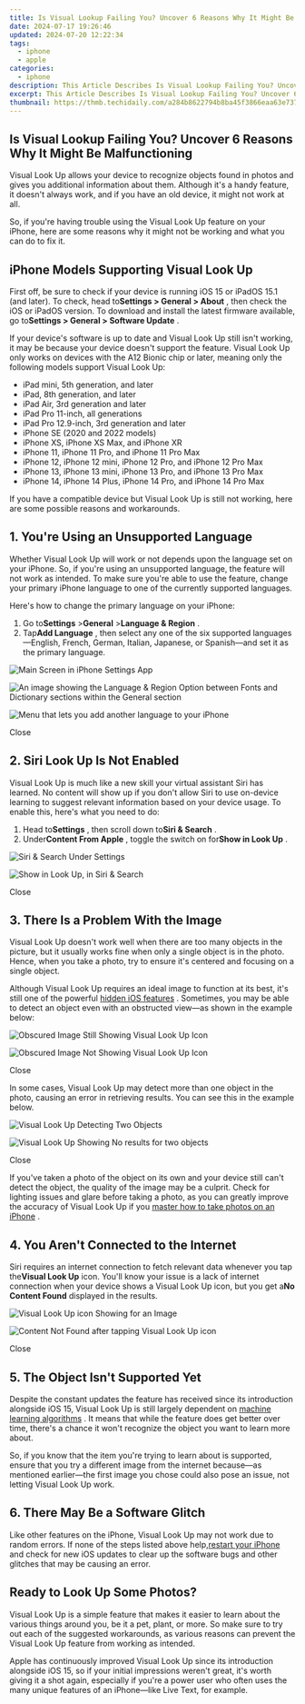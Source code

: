 ```yaml
---
title: Is Visual Lookup Failing You? Uncover 6 Reasons Why It Might Be Malfunctioning
date: 2024-07-17 19:26:46
updated: 2024-07-20 12:22:34
tags:
  - iphone
  - apple
categories:
  - iphone
description: This Article Describes Is Visual Lookup Failing You? Uncover 6 Reasons Why It Might Be Malfunctioning
excerpt: This Article Describes Is Visual Lookup Failing You? Uncover 6 Reasons Why It Might Be Malfunctioning
thumbnail: https://thmb.techidaily.com/a284b8622794b8ba45f3866eaa63e737e0684e210dde0d1e1927202914413ca4.jpg
---
```


## Is Visual Lookup Failing You? Uncover 6 Reasons Why It Might Be Malfunctioning

 Visual Look Up allows your device to recognize objects found in photos and gives you additional information about them. Although it's a handy feature, it doesn't always work, and if you have an old device, it might not work at all.

 So, if you're having trouble using the Visual Look Up feature on your iPhone, here are some reasons why it might not be working and what you can do to fix it.

## iPhone Models Supporting Visual Look Up

 First off, be sure to check if your device is running iOS 15 or iPadOS 15.1 (and later). To check, head to**Settings > General > About** , then check the iOS or iPadOS version. To download and install the latest firmware available, go to**Settings > General > Software Update** .

 If your device's software is up to date and Visual Look Up still isn't working, it may be because your device doesn't support the feature. Visual Look Up only works on devices with the A12 Bionic chip or later, meaning only the following models support Visual Look Up:

* iPad mini, 5th generation, and later
* iPad, 8th generation, and later
* iPad Air, 3rd generation and later
* iPad Pro 11-inch, all generations
* iPad Pro 12.9-inch, 3rd generation and later
* iPhone SE (2020 and 2022 models)
* iPhone XS, iPhone XS Max, and iPhone XR
* iPhone 11, iPhone 11 Pro, and iPhone 11 Pro Max
* iPhone 12, iPhone 12 mini, iPhone 12 Pro, and iPhone 12 Pro Max
* iPhone 13, iPhone 13 mini, iPhone 13 Pro, and iPhone 13 Pro Max
* iPhone 14, iPhone 14 Plus, iPhone 14 Pro, and iPhone 14 Pro Max

 If you have a compatible device but Visual Look Up is still not working, here are some possible reasons and workarounds.

## 1\. You're Using an Unsupported Language

 Whether Visual Look Up will work or not depends upon the language set on your iPhone. So, if you're using an unsupported language, the feature will not work as intended. To make sure you're able to use the feature, change your primary iPhone language to one of the currently supported languages.

Here's how to change the primary language on your iPhone:

1. Go to**Settings** \>**General** \>**Language & Region** .
2. Tap**Add Language** , then select any one of the six supported languages—English, French, German, Italian, Japanese, or Spanish—and set it as the primary language.

![Main Screen in iPhone Settings App](https://static1.makeuseofimages.com/wordpress/wp-content/uploads/2023/08/steps-to-change-iphone-language-1.jpeg)

![An image showing the Language & Region Option between Fonts and Dictionary sections within the General section](https://static1.makeuseofimages.com/wordpress/wp-content/uploads/2023/08/steps-to-change-iphone-language-2.jpeg)

![Menu that lets you add another language to your iPhone](https://static1.makeuseofimages.com/wordpress/wp-content/uploads/2023/08/steps-to-change-iphone-language-3.jpeg)

Close

## 2\. Siri Look Up Is Not Enabled

 Visual Look Up is much like a new skill your virtual assistant Siri has learned. No content will show up if you don't allow Siri to use on-device learning to suggest relevant information based on your device usage. To enable this, here's what you need to do:

1. Head to**Settings** , then scroll down to**Siri & Search** .
2. Under**Content From Apple** , toggle the switch on for**Show in Look Up** .

![Siri & Search Under Settings](https://static1.makeuseofimages.com/wordpress/wp-content/uploads/2021/10/Siri--Search-Under-Settings.jpg)

![Show in Look Up, in Siri & Search](https://static1.makeuseofimages.com/wordpress/wp-content/uploads/2021/10/Show-in-Look-Up-in-Siri--Search.jpg)

Close

## 3\. There Is a Problem With the Image

 Visual Look Up doesn't work well when there are too many objects in the picture, but it usually works fine when only a single object is in the photo. Hence, when you take a photo, try to ensure it's centered and focusing on a single object.

 Although Visual Look Up requires an ideal image to function at its best, it's still one of the powerful [hidden iOS features](https://www.makeuseof.com/tag/hidden-iphone-features-make-productive/) . Sometimes, you may be able to detect an object even with an obstructed view—as shown in the example below:

![Obscured Image Still Showing Visual Look Up Icon](https://static1.makeuseofimages.com/wordpress/wp-content/uploads/2021/10/Obscured-Image-Still-Showing-Visual-Look-Up-Icon.PNG)

![Obscured Image Not Showing Visual Look Up Icon](https://static1.makeuseofimages.com/wordpress/wp-content/uploads/2021/10/Obscured-Image-Not-Showing-Visual-Look-Up-Icon.PNG)

Close

 In some cases, Visual Look Up may detect more than one object in the photo, causing an error in retrieving results. You can see this in the example below.

![Visual Look Up Detecting Two Objects](https://static1.makeuseofimages.com/wordpress/wp-content/uploads/2021/10/Visual-Look-Up-Detecting-Two-Objects.PNG)

![Visual Look Up Showing No results for two objects](https://static1.makeuseofimages.com/wordpress/wp-content/uploads/2021/10/Visual-Look-Up-Showing-No-results-for-two-objects.PNG)

Close

 If you've taken a photo of the object on its own and your device still can't detect the object, the quality of the image may be a culprit. Check for lighting issues and glare before taking a photo, as you can greatly improve the accuracy of Visual Look Up if you [master how to take photos on an iPhone](https://www.makeuseof.com/tag/iphone-camera-settings/) .

## 4\. You Aren't Connected to the Internet

 Siri requires an internet connection to fetch relevant data whenever you tap the**Visual Look Up** icon. You'll know your issue is a lack of internet connection when your device shows a Visual Look Up icon, but you get a**No Content Found** displayed in the results.

![Visual Look Up icon Showing for an Image](https://static1.makeuseofimages.com/wordpress/wp-content/uploads/2021/10/Visual-Look-Up-icon-Showing-for-an-Image.PNG)

![Content Not Found after tapping Visual Look Up icon](https://static1.makeuseofimages.com/wordpress/wp-content/uploads/2021/10/Content-Not-Found-after-tapping-Visual-Look-Up-icon.PNG)

Close

## 5\. The Object Isn't Supported Yet

 Despite the constant updates the feature has received since its introduction alongside iOS 15, Visual Look Up is still largely dependent on [machine learning algorithms](https://www.makeuseof.com/tag/machine-learning-algorithms/) . It means that while the feature does get better over time, there's a chance it won't recognize the object you want to learn more about.

 So, if you know that the item you're trying to learn about is supported, ensure that you try a different image from the internet because—as mentioned earlier—the first image you chose could also pose an issue, not letting Visual Look Up work.

## 6\. There May Be a Software Glitch

 Like other features on the iPhone, Visual Look Up may not work due to random errors. If none of the steps listed above help,[restart your iPhone](https://www.makeuseof.com/how-to-restart-any-iphone-even-if-the-buttons-are-broken/) and check for new iOS updates to clear up the software bugs and other glitches that may be causing an error.

## Ready to Look Up Some Photos?

 Visual Look Up is a simple feature that makes it easier to learn about the various things around you, be it a pet, plant, or more. So make sure to try out each of the suggested workarounds, as various reasons can prevent the Visual Look Up feature from working as intended.

 Apple has continuously improved Visual Look Up since its introduction alongside iOS 15, so if your initial impressions weren't great, it's worth giving it a shot again, especially if you're a power user who often uses the many unique features of an iPhone—like Live Text, for example.

<ins class="adsbygoogle"
     style="display:block"
     data-ad-format="autorelaxed"
     data-ad-client="ca-pub-7571918770474297"
     data-ad-slot="1223367746"></ins>



<ins class="adsbygoogle"
     style="display:block"
     data-ad-client="ca-pub-7571918770474297"
     data-ad-slot="8358498916"
     data-ad-format="auto"
     data-full-width-responsive="true"></ins>
